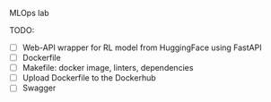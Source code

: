 MLOps lab

TODO:

- [ ] Web-API wrapper for RL model from HuggingFace using FastAPI
- [ ] Dockerfile
- [ ] Makefile: docker image, linters, dependencies
- [ ] Upload Dockerfile to the Dockerhub
- [ ] Swagger